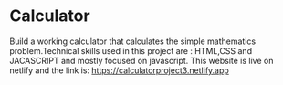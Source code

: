 # Calculator
Build a working calculator that calculates the simple mathematics problem.Technical skills used in this project are : HTML,CSS and JACASCRIPT and mostly focused on javascript.
This website is live on netlify and the link is: https://calculatorproject3.netlify.app
